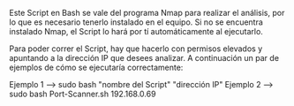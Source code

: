 Este Script en Bash se vale del programa Nmap para realizar el análisis, por lo que es necesario tenerlo instalado en el equipo. Si no se encuentra instalado Nmap, el Script lo hará por tí automáticamente al ejecutarlo.

Para poder correr el Script, hay que hacerlo con permisos elevados y apuntando a la dirección IP que desees analizar. A continuación un par de ejemplos de cómo se ejecutaría correctamente:

Ejemplo 1 --> sudo bash "nombre del Script" "dirección IP"
Ejemplo 2 --> sudo bash Port-Scanner.sh 192.168.0.69